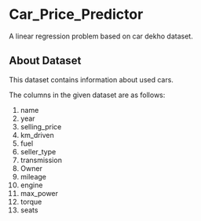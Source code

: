 # Car_Price_Predictor
A linear regression problem based on car dekho dataset.


## About Dataset
This dataset contains information about used cars.

The columns in the given dataset are as follows:
1. name
2. year
3. selling_price
4. km_driven
5. fuel
6. seller_type
7. transmission
8. Owner
9. mileage
10. engine
11. max_power
12. torque
13. seats
